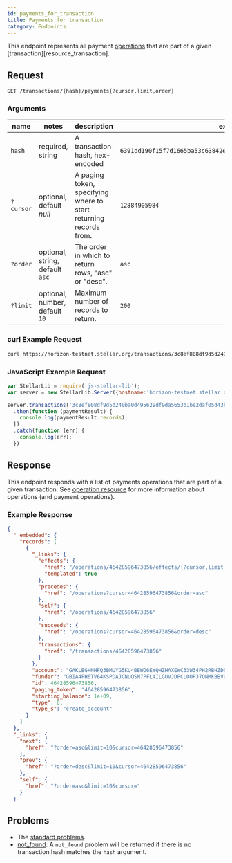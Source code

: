 ```yaml
---
id: payments_for_transaction
title: Payments for transaction
category: Endpoints
---
```


This endpoint represents all payment [operations][resources_operation] that are part of a given [transaction][resource_transaction].

## Request

```
GET /transactions/{hash}/payments{?cursor,limit,order}
```

### Arguments

|  name  |  notes  | description | example |
| ------ | ------- | ----------- | ------- |
| `hash` | required, string | A transaction hash, hex-encoded | `6391dd190f15f7d1665ba53c63842e368f485651a53d8d852ed442a446d1c69a` |
| `?cursor` | optional, default _null_ | A paging token, specifying where to start returning records from. | `12884905984` |
| `?order`  | optional, string, default `asc` | The order in which to return rows, "asc" or "desc".               | `asc`         |
| `?limit`  | optional, number, default `10` | Maximum number of records to return. | `200` |

### curl Example Request

```sh
curl https://horizon-testnet.stellar.org/transactions/3c8ef808df9d5d240ba0d495629df9da5653b1be2daf05d43b49c5bcbfe099bd/payments
```

### JavaScript Example Request

```js
var StellarLib = require('js-stellar-lib');
var server = new StellarLib.Server({hostname:'horizon-testnet.stellar.org', secure:true, port:443});

server.transactions('3c8ef808df9d5d240ba0d495629df9da5653b1be2daf05d43b49c5bcbfe099bd', 'payments')
  .then(function (paymentResult) {
    console.log(paymentResult.records);
  })
  .catch(function (err) {
    console.log(err);
  })
```
## Response

This endpoint responds with a list of payments operations that are part of a given transaction. See [operation resource][] for more information about operations (and payment operations).

### Example Response

```json
{
  "_embedded": {
    "records": [
      {
        "_links": {
          "effects": {
            "href": "/operations/46428596473856/effects/{?cursor,limit,order}",
            "templated": true
          },
          "precedes": {
            "href": "/operations?cursor=46428596473856&order=asc"
          },
          "self": {
            "href": "/operations/46428596473856"
          },
          "succeeds": {
            "href": "/operations?cursor=46428596473856&order=desc"
          },
          "transactions": {
            "href": "/transactions/46428596473856"
          }
        },
        "account": "GAKLBGHNHFQ3BMUYG5KU4BEWO6EYQHZHAXEWC33W34PH2RBHZDSQBD75",
        "funder": "GBIA4FH6TV64KSPDAJCNUQSM7PFL4ILGUVJDPCLUOPJ7ONMKBBVUQHRO",
        "id": 46428596473856,
        "paging_token": "46428596473856",
        "starting_balance": 1e+09,
        "type": 0,
        "type_s": "create_account"
      }
    ]
  },
  "_links": {
    "next": {
      "href": "?order=asc&limit=10&cursor=46428596473856"
    },
    "prev": {
      "href": "?order=desc&limit=10&cursor=46428596473856"
    },
    "self": {
      "href": "?order=asc&limit=10&cursor="
    }
  }
```

## Problems

- The [standard problems][].
- [not_found][problems/not_found]: A `not_found` problem will be returned if there is no transaction hash matches the `hash` argument.

[operation resource]: ./resource/operation.md
[problems/not_found]: ../problem/not_found.md
[resources_operation]: ./resources/operation.md
[resources_transaction]: ./resources/transaction.md
[standard problems]: ../guide/problems.md#Standard_Problems
